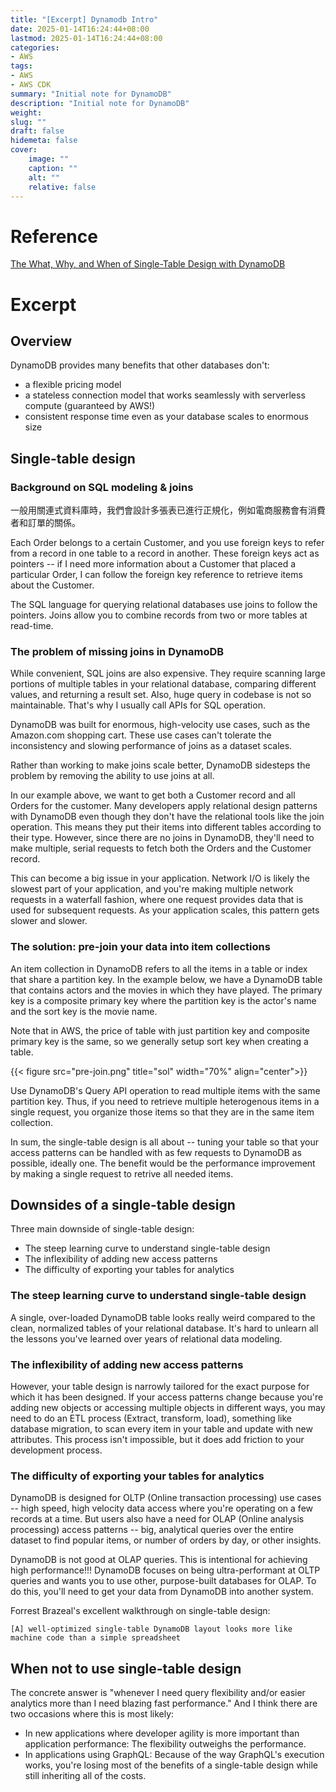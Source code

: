 ```yaml
---
title: "[Excerpt] Dynamodb Intro"
date: 2025-01-14T16:24:44+08:00 
lastmod: 2025-01-14T16:24:44+08:00 
categories: 
- AWS
tags:
- AWS
- AWS CDK
summary: "Initial note for DynamoDB"
description: "Initial note for DynamoDB" 
weight: 
slug: ""
draft: false 
hidemeta: false
cover:
    image: "" 
    caption: ""
    alt: ""
    relative: false
---
```


# Reference

[The What, Why, and When of Single-Table Design with DynamoDB](https://www.alexdebrie.com/posts/dynamodb-single-table/?source=post_page-----c734d8445ae2--------------------------------)

# Excerpt
## Overview
DynamoDB provides many benefits that other databases don't:
- a flexible pricing model
- a stateless connection model that works seamlessly with serverless compute (guaranteed by AWS!)
- consistent response time even as your database scales to enormous size

## Single-table design
### Background on SQL modeling & joins
一般用關連式資料庫時，我們會設計多張表已進行正規化，例如電商服務會有消費者和訂單的關係。

Each Order belongs to a certain Customer, and you use foreign keys to refer from a record in one table to a record in another. These foreign keys act as pointers -- if I need more information about a Customer that placed a particular Order, I can follow the foreign key reference to retrieve items about the Customer.

The SQL language for querying relational databases use joins to follow the pointers. Joins allow you to combine records from two or more tables at read-time.

### The problem of missing joins in DynamoDB
While convenient, SQL joins are also expensive. They require scanning large portions of multiple tables in your relational database, comparing different values, and returning a result set. Also, huge query in codebase is not so maintainable. That's why I usually call APIs for SQL operation.

DynamoDB was built for enormous, high-velocity use cases, such as the Amazon.com shopping cart. These use cases can't tolerate the inconsistency and slowing performance of joins as a dataset scales.

Rather than working to make joins scale better, DynamoDB sidesteps the problem by removing the ability to use joins at all.

In our example above, we want to get both a Customer record and all Orders for the customer. Many developers apply relational design patterns with DynamoDB even though they don't have the relational tools like the join operation. This means they put their items into different tables according to their type. However, since there are no joins in DynamoDB, they'll need to make multiple, serial requests to fetch both the Orders and the Customer record.

This can become a big issue in your application. Network I/O is likely the slowest part of your application, and you're making multiple network requests in a waterfall fashion, where one request provides data that is used for subsequent requests. As your application scales, this pattern gets slower and slower.

### The solution: pre-join your data into item collections
An item collection in DynamoDB refers to all the items in a table or index that share a partition key. In the example below, we have a DynamoDB table that contains actors and the movies in which they have played. The primary key is a composite primary key where the partition key is the actor's name and the sort key is the movie name.  

Note that in AWS, the price of table with just partition key and composite primary key is the same, so we generally setup sort key when creating a table.  
 
{{< figure  src="pre-join.png" title="sol" width="70%" align="center">}}

Use DynamoDB's Query API operation to read multiple items with the same partition key. Thus, if you need to retrieve multiple heterogenous items in a single request, you organize those items so that they are in the same item collection.  

In sum, the single-table design is all about -- tuning your table so that your access patterns can be handled with as few requests to DynamoDB as possible, ideally one. The benefit would be the performance improvement by making a single request to retrive all needed items.

## Downsides of a single-table design
Three main downside of single-table design:
- The steep learning curve to understand single-table design
- The inflexibility of adding new access patterns
- The difficulty of exporting your tables for analytics

### The steep learning curve to understand single-table design
A single, over-loaded DynamoDB table looks really weird compared to the clean, normalized tables of your relational database. It's hard to unlearn all the lessons you've learned over years of relational data modeling.

### The inflexibility of adding new access patterns
However, your table design is narrowly tailored for the exact purpose for which it has been designed. If your access patterns change because you're adding new objects or accessing multiple objects in different ways, you may need to do an ETL process (Extract, transform, load), something like database migration, to scan every item in your table and update with new attributes. This process isn't impossible, but it does add friction to your development process.

### The difficulty of exporting your tables for analytics
DynamoDB is designed for OLTP (Online transaction processing) use cases -- high speed, high velocity data access where you're operating on a few records at a time. But users also have a need for OLAP (Online analysis processing) access patterns -- big, analytical queries over the entire dataset to find popular items, or number of orders by day, or other insights.

DynamoDB is not good at OLAP queries. This is intentional for achieving high performance!!! DynamoDB focuses on being ultra-performant at OLTP queries and wants you to use other, purpose-built databases for OLAP. To do this, you'll need to get your data from DynamoDB into another system.

Forrest Brazeal's excellent walkthrough on single-table design:
```
[A] well-optimized single-table DynamoDB layout looks more like machine code than a simple spreadsheet
```
## When not to use single-table design
The concrete answer is "whenever I need query flexibility and/or easier analytics more than I need blazing fast performance." And I think there are two occasions where this is most likely:

- In new applications where developer agility is more important than application performance: The flexibility outweighs the performance.
- In applications using GraphQL: Because of the way GraphQL's execution works, you're losing most of the benefits of a single-table design while still inheriting all of the costs.

